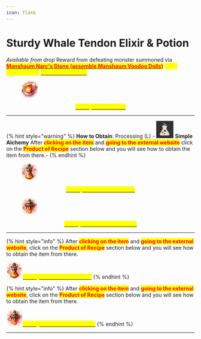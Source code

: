 ```yaml
---
icon: flask
---
```


# Sturdy Whale Tendon Elixir & Potion



_Available from drop_ Reward from defeating monster summoned via [<mark style="color:red;">**Manshaum Narc's Stone (assemble Manshaum Voodoo Dolls)**</mark>](https://bdocodex.com/us/item/41619/) <mark style="color:yellow;">**have Exchange on**</mark> [<mark style="color:yellow;">**Moon Master NPC**</mark>](../../features/custom-npcs/moon-master-less-than-moonbd-greater-than.md)

<figure><img src="../../.gitbook/assets/image (262).png" alt=""><figcaption></figcaption></figure>

<p align="center"><a href="https://bdocodex.com/us/item/820022/"><mark style="color:yellow;"><strong>Sturdy Forest Tread</strong></mark></a></p>

***

{% hint style="warning" %}
**How to Obtain**: Processing (L) - <img src="../../.gitbook/assets/QQ截图20221109033054.png" alt="" data-size="line"> **Simple Alchemy**  After <mark style="color:red;">**clicking on the item**</mark> and <mark style="color:red;">**going to the external website**</mark> click on the <mark style="color:red;">**Product of Recipe**</mark> section below and you will see how to obtain the item from there.-
{% endhint %}

<figure><img src="../../.gitbook/assets/image (263).png" alt=""><figcaption></figcaption></figure>

<p align="center"><a href="https://bdocodex.com/us/item/1361/"><mark style="color:yellow;"><strong>Sturdy Whale Tendon Elixir</strong></mark></a></p>

<figure><img src="../../.gitbook/assets/image (264).png" alt=""><figcaption></figcaption></figure>

<p align="center"><a href="https://bdocodex.com/us/item/1360/"><mark style="color:yellow;"><strong>Sturdy Whale Tendon Potion</strong></mark></a></p>

***



{% hint style="info" %}
After <mark style="color:red;">**clicking on the item**</mark> and <mark style="color:red;">**going to the external website**</mark>, click on the <mark style="color:red;">**Product of Recipe**</mark> section below and you will see how to obtain the item from there.

<img src="../../.gitbook/assets/image (265).png" alt="" data-size="line">[<mark style="color:yellow;">**Sturdy Whale Tendon Elixir**</mark>](https://bdocodex.com/us/item/1361/)
{% endhint %}

{% hint style="info" %}
After <mark style="color:red;">**clicking on the item**</mark> and <mark style="color:red;">**going to the external website**</mark>, click on the <mark style="color:red;">**Product of Recipe**</mark> section below and you will see how to obtain the item from there.

<img src="../../.gitbook/assets/image (266).png" alt="" data-size="line">[<mark style="color:yellow;">**Sturdy Whale Tendon Potion**</mark>](https://bdocodex.com/us/item/1360/)
{% endhint %}





***
